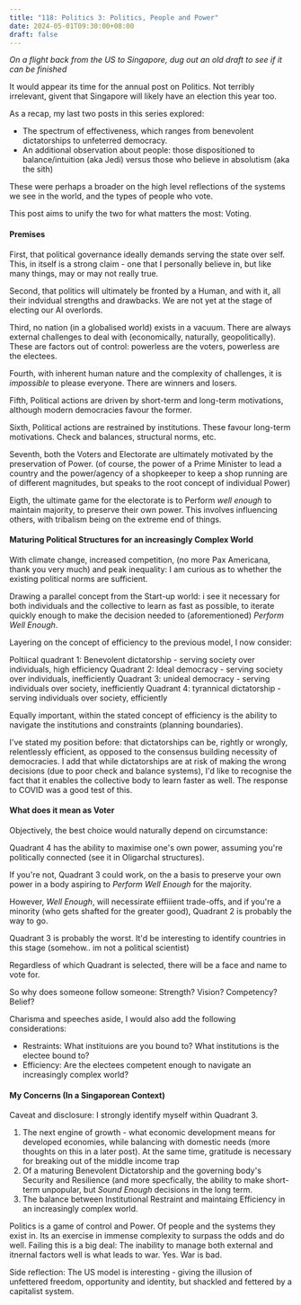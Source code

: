 ```yaml
---
title: "118: Politics 3: Politics, People and Power"
date: 2024-05-01T09:30:00+08:00
draft: false
---
```


*On a flight back from the US to Singapore, dug out an old draft to see if it can be finished*

It would appear its time for the annual post on Politics. Not terribly irrelevant, givent that Singapore will likely have an election this year too.

As a recap, my last two posts in this series explored:

- The spectrum of effectiveness, which ranges from benevolent dictatorships to unfeterred democracy. 
- An additional observation about people: those dispositioned to balance/intuition (aka Jedi) versus those who believe in absolutism (aka the sith) 

These were perhaps a broader on the high level reflections of the systems we see in the world, and the types of people who vote. 

This post aims to unify the two for what matters the most: Voting.

#### Premises

First, that political governance ideally demands serving the state over self. This, in itself is a strong claim - one that I personally believe in, but like many things, may or may not really 
true.

Second, that politics will ultimately be fronted by a Human, and with it, all their indvidual strengths and drawbacks. We are not yet at the stage of electing our AI overlords. 

Third, no nation (in a globalised world) exists in a vacuum. There are always external challenges to deal with (economically, naturally, geopolitically). These are factors out of control: powerless are the voters, powerless are the electees.

Fourth, with inherent human nature and the complexity of challenges, it is *impossible* to please everyone. There are winners and losers. 

Fifth, Political actions are driven by short-term and long-term motivations, although modern democracies favour the former.

Sixth, Political actions are restrained by institutions. These favour long-term motivations. Check and balances, structural norms, etc. 

Seventh, both the Voters and Electorate are ultimately motivated by the preservation of Power. (of course, the power of a Prime Minister to lead a country and the power/agency of a shopkeeper to keep a shop running are of different magnitudes, but speaks to the root concept of individual Power) 

Eigth, the ultimate game for the electorate is to Perform *well enough* to maintain majority, to preserve their own power. This involves influencing others, with tribalism being on the extreme end of things.

#### Maturing Political Structures for an increasingly Complex World

With climate change, increased competition, (no more Pax Americana, thank you very much) and peak inequality: I am curious as to whether the existing political norms are sufficient.

Drawing a parallel concept from the Start-up world: i see it necessary for both individuals and the collective to learn as fast as possible, to iterate quickly enough to make the decision needed to (aforementioned) *Perform Well Enough*. 

Layering on the concept of efficiency to the previous model, I now consider:

Poltiical quadrant 1: Benevolent dictatorship - serving society over individuals, high efficiency
Quadrant 2: Ideal democracy - serving society over individuals, inefficiently
Quadrant 3: unideal democracy - serving individuals over society, inefficiently
Quadrant 4: tyrannical dictatorship - serving individuals over society, efficiently

Equally important, within the stated concept of efficiency is the ability to navigate the institutions and constraints (planning boundaries).

I've stated my position before: that dictatorships can be, rightly or wrongly, relentlessly efficient, as opposed to the consensus building necessity of democracies. I add that while dictatorships are at risk of making the wrong decisions (due to poor check and balance systems), I'd like to recognise the fact that it enables the collective body to learn faster as well. The response to COVID was a good test of this.

#### What does it mean as Voter

Objectively, the best choice would naturally depend on circumstance:

Quadrant 4 has the ability to maximise one's own power, assuming you're politically connected (see it in Oligarchal structures).

If you're not, Quadrant 3 could work, on the a basis to preserve your own power in a body aspiring to *Perform Well Enough* for the majority.

However, *Well Enough*, will necessirate effiiient trade-offs, and if you're a minority (who gets shafted for the greater good), Quadrant 2 is probably the way to go.

Quadrant 3 is probably the worst. It'd be interesting to identify countries in this stage (somehow.. im not a political scientist)

Regardless of which Quadrant is selected, there will be a face and name to vote for.

So why does someone follow someone: Strength? Vision? Competency? Belief?

Charisma and speeches aside, I would also add the following considerations:

- Restraints: What instituions are you bound to? What institutions is the electee bound to?
- Efficiency: Are the electees competent enough to navigate an increasingly complex world?

#### My Concerns (In a Singaporean Context)

Caveat and disclosure: I strongly identify myself within Quadrant 3. 

1. The next engine of growth - what economic development means for developed economies, while balancing with domestic needs (more thoughts on this in a later post). At the same time, gratitude is necessary for breaking out of the middle income trap
2. Of a maturing Benevolent Dictatorship and the governing body's Security and Resilience (and more specfically, the ability to make short-term unpopular, but *Sound Enough* decisions in the long term.
3. The balance between Institutional Restraint and maintaing Efficiency in an increasingly complex world. 

Politics is a game of control and Power. Of people and the systems they exist in. Its an exercise in immense complexity to surpass the odds and do well. Failing this is a big deal: The inability to manage both external and itnernal factors well is what leads to war. Yes. War is bad. 

Side reflection: The US model is interesting - giving the illusion of unfettered freedom, opportunity and identity, but shackled and fettered by a capitalist system.